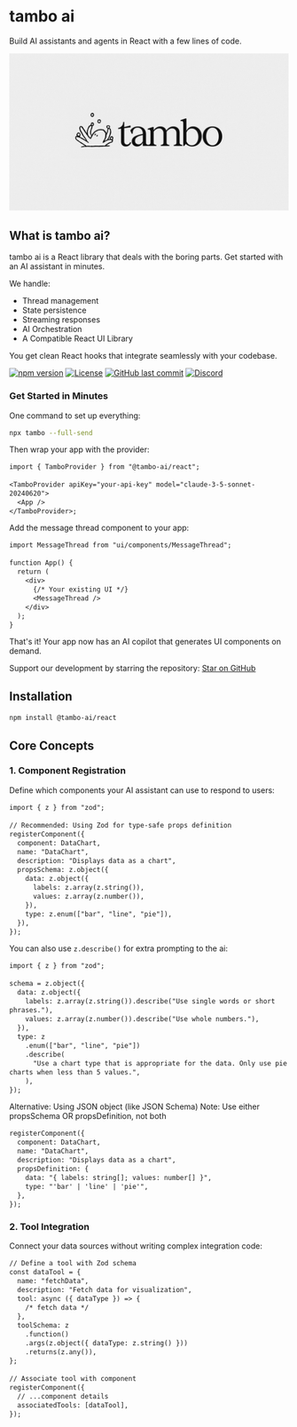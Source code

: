 # tambo ai

Build AI assistants and agents in React with a few lines of code.

<p align="center">
  <img src="../assets/tambo-animation.gif" alt="tambo ai Octo Juggling">
</p>

## What is tambo ai?

tambo ai is a React library that deals with the boring parts. Get started with an AI assistant in minutes.

We handle:

- Thread management
- State persistence
- Streaming responses
- AI Orchestration
- A Compatible React UI Library

You get clean React hooks that integrate seamlessly with your codebase.

[![npm version](https://img.shields.io/npm/v/@tambo-ai/react.svg)](https://www.npmjs.com/package/@tambo-ai/react)
[![License](https://img.shields.io/github/license/tambo-ai/tambo.svg)](https://github.com/tambo-ai/tambo/blob/main/LICENSE)
[![GitHub last commit](https://img.shields.io/github/last-commit/tambo-ai/tambo.svg)](https://github.com/tambo-ai/tambo/commits/main)
[![Discord](https://img.shields.io/badge/chat-on%20discord-blue.svg)](https://discord.gg/dJNvPEHth6)

### Get Started in Minutes

One command to set up everything:

```bash
npx tambo --full-send
```

Then wrap your app with the provider:

```tsx
import { TamboProvider } from "@tambo-ai/react";

<TamboProvider apiKey="your-api-key" model="claude-3-5-sonnet-20240620">
  <App />
</TamboProvider>;
```

Add the message thread component to your app:

```tsx
import MessageThread from "ui/components/MessageThread";

function App() {
  return (
    <div>
      {/* Your existing UI */}
      <MessageThread />
    </div>
  );
}
```

That's it! Your app now has an AI copilot that generates UI components on demand.

Support our development by starring the repository: [Star on GitHub](https://github.com/tambo-ai/tambo)

## Installation

```bash
npm install @tambo-ai/react
```

## Core Concepts

### 1. Component Registration

Define which components your AI assistant can use to respond to users:

```tsx
import { z } from "zod";

// Recommended: Using Zod for type-safe props definition
registerComponent({
  component: DataChart,
  name: "DataChart",
  description: "Displays data as a chart",
  propsSchema: z.object({
    data: z.object({
      labels: z.array(z.string()),
      values: z.array(z.number()),
    }),
    type: z.enum(["bar", "line", "pie"]),
  }),
});
```

You can also use `z.describe()` for extra prompting to the ai:

```tsx
import { z } from "zod";

schema = z.object({
  data: z.object({
    labels: z.array(z.string()).describe("Use single words or short phrases."),
    values: z.array(z.number()).describe("Use whole numbers."),
  }),
  type: z
    .enum(["bar", "line", "pie"])
    .describe(
      "Use a chart type that is appropriate for the data. Only use pie charts when less than 5 values.",
    ),
});
```

Alternative: Using JSON object (like JSON Schema)
Note: Use either propsSchema OR propsDefinition, not both

```tsx
registerComponent({
  component: DataChart,
  name: "DataChart",
  description: "Displays data as a chart",
  propsDefinition: {
    data: "{ labels: string[]; values: number[] }",
    type: "'bar' | 'line' | 'pie'",
  },
});
```

### 2. Tool Integration

Connect your data sources without writing complex integration code:

```tsx
// Define a tool with Zod schema
const dataTool = {
  name: "fetchData",
  description: "Fetch data for visualization",
  tool: async ({ dataType }) => {
    /* fetch data */
  },
  toolSchema: z
    .function()
    .args(z.object({ dataType: z.string() }))
    .returns(z.any()),
};

// Associate tool with component
registerComponent({
  // ...component details
  associatedTools: [dataTool],
});
```
